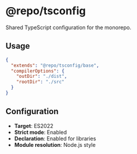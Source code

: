 # @repo/tsconfig

Shared TypeScript configuration for the monorepo.

## Usage
```json
{
  "extends": "@repo/tsconfig/base",
  "compilerOptions": {
    "outDir": "./dist",
    "rootDir": "./src"
  }
}
```

## Configuration
- **Target**: ES2022
- **Strict mode**: Enabled
- **Declaration**: Enabled for libraries
- **Module resolution**: Node.js style